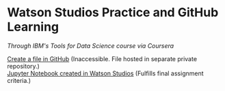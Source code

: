 # Watson Studios Practice and GitHub Learning 
  *Through IBM's Tools for Data Science course via Coursera*

[Create a file in GitHub](https://github.com/ejmchugh/For_Coursera/blob/main/first_python.py) (Inaccessible. File hosted in separate private repository.)\
[Jupyter Notebook created in Watson Studios](https://github.com/ejmchugh/Watson_Studios_Coursera/blob/master/First%20Notebook%20for%20Coursera.ipynb) (Fulfills final assignment criteria.) 

